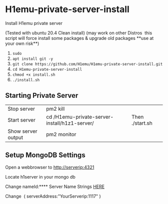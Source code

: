 <h1 dir="auto"><img src="https://i.gyazo.com/5d2322450b17f0692fd7d48014cc70d6.png" alt="" /></h1>
<h1 dir="auto">H1emu-private-server-install</h1>
<p dir="auto">Install H1emu private server</p>
<p dir="auto">(Tested with ubuntu 20.4 Clean install) (may work on other Distros&nbsp; this script will force install some packages &amp; upgrade old packages **use at your own risk**)</p>
<ol>
<li><code>sudo</code></li>
<li><code>apt install git -y</code></li>
<li><code>git clone https://github.com/H1emu/H1emu-private-server-install.git<br /></code></li>
<li><code>cd H1emu-private-server-install</code></li>
<li><code>chmod +x install.sh</code></li>
<li><code>./install.sh</code></li>
</ol>
<p dir="auto"></p>
<h2>Starting Private Server</h2>
<table>
<tbody>
<tr>
<td>Stop server</td>
<td>pm2 kill</td>
</tr>
<tr>
<td>Start server</td>
<td>cd /H1emu-private-server-install/h1z1-server/</td>
<td>Then ./start.sh</td>
</tr>
<tr>
<td>Show server output</td>
<td>pm2 monitor</td>
</tr>
</tbody>
</table>
<h2>Setup MongoDB Settings</h2>
<p dir="auto">Open a webbrowser to <a href="http://ip:4321">http://serverip:4321</a></p>
<p dir="auto">Locate h1server in your mongo db</p>
<p dir="auto">Change nameId:**** Server Name Strings <a href="https://github.com/QuentinGruber/h1z1-string-finder/blob/main/strings.log">HERE</a></p>
<p dir="auto">Change&nbsp; ( serverAddress:"YourServerip:1117" )</p>
<div class="fieldset Number ng-star-inserted">
<div class="key">&nbsp;</div>
</div>
<p dir="auto"><img src="https://i.gyazo.com/9010a3af6b02b803f9d2922581f5b771.png" alt="" /></p>
<p dir="auto"><img src="https://i.gyazo.com/4775ad7f732383e520aaf5bd5b705eca.png" alt="" /></p>
<p dir="auto">&nbsp;</p>
<h2>&nbsp;</h2>

